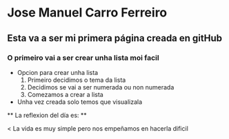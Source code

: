 # Jose Manuel Carro Ferreiro
## Esta va a ser mi primera página creada en gitHub 

### O primeiro vai a ser crear unha lista moi facil

- Opcion para crear unha lista
    1. Primeiro decidimos o tema da lista
    2. Decidimos se vai a ser numerada ou non numerada
    3. Comezamos a crear a lista
- Unha vez creada solo temos que visualizala

** La reflexion del día es: **

< La vida es muy simple pero nos empeñamos en hacerla dificil